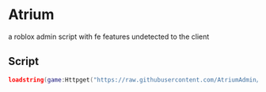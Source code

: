 # Atrium
a roblox admin script with fe features undetected to the client

## Script
```lua
loadstring(game:Httpget("https://raw.githubusercontent.com/AtriumAdmin/Atrium/main/main.lua"))();
```
